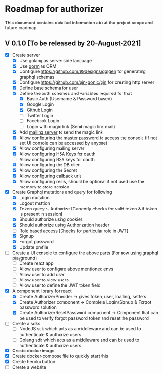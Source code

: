 # Roadmap for authorizer 

This document contains detailed information about the project scope and future roadmap

## V 0.1.0 [To be released by 20-August-2021]

- [x] Create server
  - [x] Use golang as server side language
  - [x] Use [gorm](https://github.com/go-gorm/gorm) as ORM
  - [x] Configure https://github.com/99designs/gqlgen for generating graphql schemas
  - [x] Configure https://github.com/gin-gonic/gin for creating http server
  - [x] Define base schema for user
  - [x] Define the auth schemes and variables required for that
     - [x] Basic Auth (Username & Password based)
     - [x] Google Login
     - [x] Github Login
     - [ ] Twitter Login
     - [ ] Facebook Login
     - [ ] Login with magic link (Send magic link mail)
  - [x] Add [mailing server](https://github.com/emersion/go-smtp) to send the magic link
  - [x] Allow configuring the master password to access the console (If not set UI console can be accessed by anyone)
  - [x] Allow configuring mailing server
  - [x] Allow configuring HSA Keys for oauth
  - [ ] Allow configuring RSA keys for oauth
  - [x] Allow configuring the DB client
  - [x] Allow configuring the Secret
  - [x] Allow configuring callback urls
  - [x] Allow configuring redis, should be optional if not used use the memory to store session
- [x] Create Graphql mutations and query for following
   - [x] Login mutation
   - [x] Logout muttion
   - [x] Token query :- Authorize [Currently checks for valid token & if token is present in session]
   - [x] Should authorize using cookies
   - [x] Should authorize using Authorization header
   - [ ] Role based access [Checks for particular role in JWT]
   - [x] Signup
   - [x] Forgot password
   - [x] Update profile
- [ ] Create a UI console to configure the above parts [For now using graphql playground]
   - [ ] Create react app
   - [ ] Allow user to configure above mentioned envs
   - [ ] Allow user to add user
   - [ ] Allow user to view users
   - [ ] Allow user to define the JWT token field
- [x] A component library for react
    - [x] Create AuthorizerProvider -> gives token, user, loading, setters
    - [x] Create Authorizer component -> Complete Login/Signup & Forgot password solution
    - [x] Create AuthorizerResetPassword component -> Component that can be used to verify forgot password token and reset the password
- [ ] Create a sdks
  - [ ] NodeJS sdk which acts as a middleware and can be used to authenticate & authorize users
  - [ ] Golang sdk which acts as a middleware and can be used to authenticate & authorize users
- [x] Create docker image
- [x] Create docker-compose file to quickly start this
- [x] Create heroku button
- [ ] Create a website
